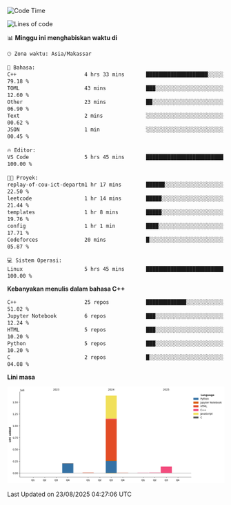 <!--START_SECTION:waka-->
![Code Time](http://img.shields.io/badge/Code%20Time-407%20hrs%2021%20mins-blue)

![Lines of code](https://img.shields.io/badge/Sejak%20Hello%20World%20aku%20telah%20menulis-2.0%20million%20baris%20kode-blue)

📊 **Minggu ini menghabiskan waktu di** 

```text
🕑︎ Zona waktu: Asia/Makassar

💬 Bahasa: 
C++                      4 hrs 33 mins       ████████████████████░░░░░   79.18 % 
TOML                     43 mins             ███░░░░░░░░░░░░░░░░░░░░░░   12.60 % 
Other                    23 mins             ██░░░░░░░░░░░░░░░░░░░░░░░   06.90 % 
Text                     2 mins              ░░░░░░░░░░░░░░░░░░░░░░░░░   00.62 % 
JSON                     1 min               ░░░░░░░░░░░░░░░░░░░░░░░░░   00.45 % 

🔥 Editor: 
VS Code                  5 hrs 45 mins       █████████████████████████   100.00 % 

🐱‍💻 Proyek: 
replay-of-cou-ict-departm1 hr 17 mins        ██████░░░░░░░░░░░░░░░░░░░   22.50 % 
leetcode                 1 hr 14 mins        █████░░░░░░░░░░░░░░░░░░░░   21.44 % 
templates                1 hr 8 mins         █████░░░░░░░░░░░░░░░░░░░░   19.76 % 
config                   1 hr 1 min          ████░░░░░░░░░░░░░░░░░░░░░   17.71 % 
Codeforces               20 mins             █░░░░░░░░░░░░░░░░░░░░░░░░   05.87 % 

💻 Sistem Operasi: 
Linux                    5 hrs 45 mins       █████████████████████████   100.00 % 
```

**Kebanyakan menulis dalam bahasa C++** 

```text
C++                      25 repos            █████████████░░░░░░░░░░░░   51.02 % 
Jupyter Notebook         6 repos             ███░░░░░░░░░░░░░░░░░░░░░░   12.24 % 
HTML                     5 repos             ███░░░░░░░░░░░░░░░░░░░░░░   10.20 % 
Python                   5 repos             ███░░░░░░░░░░░░░░░░░░░░░░   10.20 % 
C                        2 repos             █░░░░░░░░░░░░░░░░░░░░░░░░   04.08 % 
```



**Lini masa**

![Lines of Code chart](https://raw.githubusercontent.com/yusuf601/yusuf601/main/assets/bar_graph.png)


 Last Updated on 23/08/2025 04:27:06 UTC
<!--END_SECTION:waka-->

